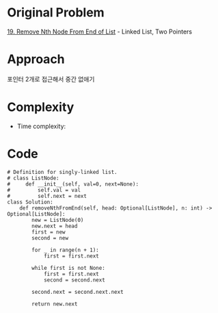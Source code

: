 # Original Problem
<!-- Describe your first thoughts on how to solve this problem. -->
[19. Remove Nth Node From End of List](https://leetcode.com/problems/remove-nth-node-from-end-of-list/description/) - Linked List, Two Pointers
    
# Approach
<!-- Describe your approach to solving the problem. -->
포인터 2개로 접근해서 중간 없애기

# Complexity
- Time complexity:
<!-- Add your time complexity here, e.g. $$O(n)$$ -->

<!-- Add your space complexity here, e.g. $$O(n)$$ -->


# Code
```python3
# Definition for singly-linked list.
# class ListNode:
#     def __init__(self, val=0, next=None):
#         self.val = val
#         self.next = next
class Solution:
    def removeNthFromEnd(self, head: Optional[ListNode], n: int) -> Optional[ListNode]:
        new = ListNode(0)
        new.next = head
        first = new
        second = new

        for _ in range(n + 1):
            first = first.next

        while first is not None:
            first = first.next
            second = second.next

        second.next = second.next.next

        return new.next
            
```
